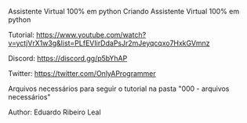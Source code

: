 Assistente Virtual 100% em python
Criando Assistente Virtual 100% em python

Tutorial: https://www.youtube.com/watch?v=yctjVrX1w3g&list=PLfEVIirDdaPsJr2mJeyqcqxo7HxkGVmnz

Discord: https://discord.gg/p5bYhAP

Twitter: https://twitter.com/OnlyAProgrammer

Arquivos necessários para seguir o tutorial na pasta "000 - arquivos necessários"

Author: Eduardo Ribeiro Leal
